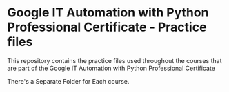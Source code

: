 # Google IT Automation with Python Professional Certificate - Practice files

This repository contains the practice files used throughout the courses that are
part of the Google IT Automation with Python Professional Certificate

There's a Separate Folder for Each course.

